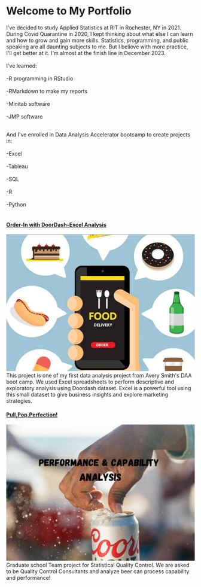 # Welcome to My Portfolio

I've decided to study Applied Statistics at RIT in Rochester, NY in 2021. During Covid Quarantine in 2020, I kept thinking about what else I can learn and how to grow and gain more skills. Statistics, programming, and public speaking are all daunting subjects to me. But I believe with more practice, I'll get better at it. I'm almost at the finish line in December 2023. <br><br/>
I've learned: <br><br/>
-R programming in RStudio <br><br/>
-RMarkdown to make my reports <br><br/>
-Minitab software <br><br/>
-JMP software <br><br/>

And I've enrolled in Data Analysis Accelerator bootcamp to create projects in: <br><br/>
-Excel <br><br/>
-Tableau <br><br/>
-SQL <br><br/>
-R <br><br/>
-Python <br><br/>




#### [Order-In with DoorDash-Excel Analysis](/DoorDashExcel.md/)

<img src="images/FoodAppCoverpag.JPG?raw=TRUE"/>
This project is one of my first data analysis project from Avery Smith's DAA boot camp. We used Excel spreadsheets to perform descriptive and exploratory analysis using Doordash dataset. Excel is a powerful tool using this small dataset to give business insights and explore marketing strategies. 


#### [Pull,Pop,Perfection!](https://www.linkedin.com/pulse/pull-pop-perfection-julie-son-garcia-mb-ascp-cm)

<img src="images/CoorsCapability.png?raw=TRUE"/>
Graduate school Team project for Statistical Quality Control. We are asked to be Quality Control Consultants and analyze beer can process capability and performance!
